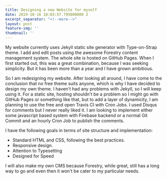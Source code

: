 ```yaml
---
title: Designing a new Website for myself
date: 2019-10-16 18:03:57.795000000 Z
excerpt_separator: "<!--more-->"
layout: post
feature-img: ''
thumbnail: ''
---
```


My website currently uses Jekyll static site generator with Type-on-Strap theme. I add and edit posts using the awesome Forestry content management system. The whole site is hosted on GitHub Pages. When I first started out, this was a great combination, because I was seeking simplicity. But it has been more than a year and I have grown ambitious.

So I am redesigning my website. After looking all around, I have come to the conclusion that no free theme suits anyone, which is why I have decided to design my own theme. I haven't had any problems with Jekyll, so I will keep using it. For a static site, hosting shouldn't be a problem so I might go with GitHub Pages or something like that, but to add a layer of dynamicity, I am planning to use the free and open Travis CI with Cron Jobs. I used Disqus for comments but I never really liked it. I am looking to implement either some javascript based system with Firebase backend or a normal Git Commit and an hourly Cron Job to publish the comments.

I have the following goals in terms of site structure and implementation:

* Standard HTML and CSS, following the best practices.
* Responsive design.
* Attention to Typesetting
* Designed for Speed

I will also make my own CMS because Forestry, while great, still has a long way to go and even then it won't be cater to my particular needs.